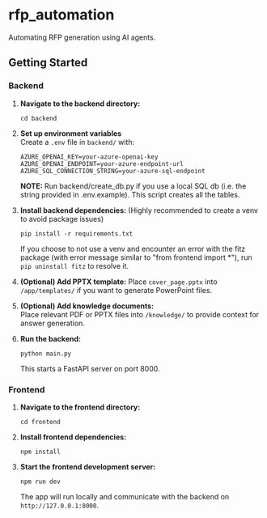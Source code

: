# rfp_automation

Automating RFP generation using AI agents.

## Getting Started

### Backend

1. **Navigate to the backend directory:**
   ```
   cd backend
   ```

2. **Set up environment variables**  
   Create a `.env` file in `backend/` with:
   ```
   AZURE_OPENAI_KEY=your-azure-openai-key
   AZURE_OPENAI_ENDPOINT=your-azure-endpoint-url
   AZURE_SQL_CONNECTION_STRING=your-azure-sql-endpoint
   ```
   **NOTE:** Run backend/create_db.py if you use a local SQL db (i.e. the string provided in .env.example). This script creates all the tables. 

3. **Install backend dependencies:**
   (Highly recommended to create a venv to avoid package issues)
   ```
   pip install -r requirements.txt
   ```
   If you choose to not use a venv and encounter an error with the fitz package (with error message similar to "from frontend import *"), run `pip uninstall fitz` to resolve it.
      
5. **(Optional) Add PPTX template:**
   Place `cover_page.pptx` into `/app/templates/` if you want to generate PowerPoint files.

6. **(Optional) Add knowledge documents:**  
   Place relevant PDF or PPTX files into `/knowledge/` to provide context for answer generation.

7. **Run the backend:**
   ```
   python main.py
   ```
   This starts a FastAPI server on port 8000.

### Frontend

1. **Navigate to the frontend directory:**
   ```
   cd frontend
   ```

2. **Install frontend dependencies:**
   ```
   npm install
   ```

3. **Start the frontend development server:**
   ```
   npm run dev
   ```
   The app will run locally and communicate with the backend on `http://127.0.0.1:8000`.
